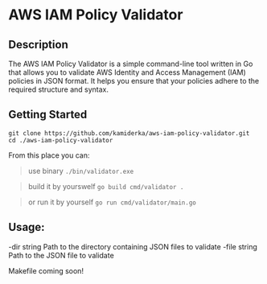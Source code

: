 # AWS IAM Policy Validator

## Description
The AWS IAM Policy Validator is a simple command-line tool written in Go that allows you to validate AWS Identity and Access Management (IAM) policies in JSON format. It helps you ensure that your policies adhere to the required structure and syntax.

## Getting Started

```
git clone https://github.com/kamiderka/aws-iam-policy-validator.git
cd ./aws-iam-policy-validator
```

From this place you can: 
> use binary `./bin/validator.exe`

> build it by yourswelf `go build cmd/validator .`

> or run it by yourself `go run cmd/validator/main.go`

## Usage: 
  -dir string
        Path to the directory containing JSON files to validate
  -file string
        Path to the JSON file to validate

Makefile coming soon! 
